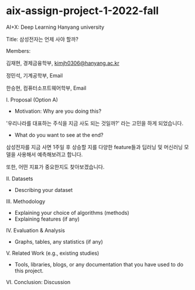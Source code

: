 # aix-assign-project-1-2022-fall
AI+X: Deep Learning Hanyang university

Title: 삼성전자는 언제 사야 할까?



Members: 

김재현, 경제금융학부, kimjh0306@hanyang.ac.kr

정민석, 기계공학부, Email

한승현, 컴퓨터소프트웨어학부, Email


I. Proposal (Option A)


- Motivation: Why are you doing this?

'우리나라를 대표하는 주식을 지금 사도 되는 것일까?' 라는 고민을 하게 되었습니다.


- What do you want to see at the end?

삼성전자를 지금 사면 1주일 후 상승할 지를 다양한 feature들과 딥러닝 및 머신러닝 모델을 사용해서 예측해보려고 합니다.

또한, 어떤 지표가 중요한지도 찾아보겠습니다.


II. Datasets
- Describing your dataset 

III. Methodology 
- Explaining your choice of algorithms (methods)
- Explaining features (if any)

IV. Evaluation & Analysis
- Graphs, tables, any statistics (if any)

V. Related Work (e.g., existing studies)
- Tools, libraries, blogs, or any documentation that you have used to do this project.

VI. Conclusion: Discussion
